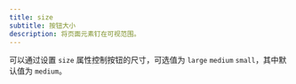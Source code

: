 ```yaml
---
title: size
subtitle: 按钮大小
description: 将页面元素钉在可视范围。
---
```


可以通过设置 `size` 属性控制按钮的尺寸，可选值为 `large` `medium` `small`，其中默认值为 `medium`。
